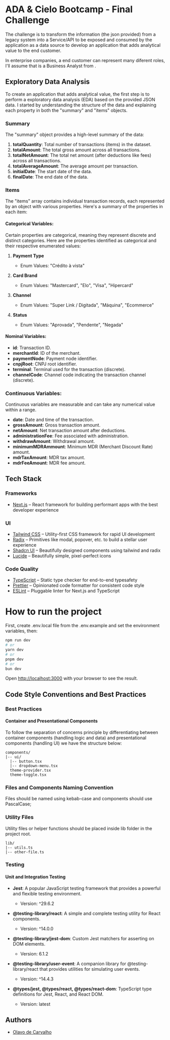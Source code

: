# ADA & Cielo Bootcamp - Final Challenge

The challenge is to transform the information (the json provided) from a legacy system into a Service/API to be exposed and consumed by the application as a data source to develop an application that adds analytical value to the end customer.

In enterprise companies, a end customer can represent many diferent roles, I'll assume that is a Business Analyst from .

## Exploratory Data Analysis

To create an application that adds analytical value, the first step is to perform a exploratory data analysis (EDA) based on the provided JSON data. I started by understanding the structure of the data and explaining each property in both the "summary" and "items" objects.

### Summary

The "summary" object provides a high-level summary of the data:

1. **totalQuantity**: Total number of transactions (items) in the dataset.
2. **totalAmount**: The total gross amount across all transactions.
3. **totalNetAmount**: The total net amount (after deductions like fees) across all transactions.
4. **totalAverageAmount**: The average amount per transaction.
5. **initialDate**: The start date of the data.
6. **finalDate**: The end date of the data.

### Items

The "items" array contains individual transaction records, each represented by an object with various properties. Here's a summary of the properties in each item:

#### Categorical Variables:

Certain properties are categorical, meaning they represent discrete and distinct categories. Here are the properties identified as categorical and their respective enumerated values:

1. **Payment Type**

   - Enum Values: "Crédito à vista"

2. **Card Brand**

   - Enum Values: "Mastercard", "Elo", "Visa", "Hipercard"

3. **Channel**

   - Enum Values: "Super Link / Digitada", "Máquina", "Ecommerce"

4. **Status**
   - Enum Values: "Aprovada", "Pendente", "Negada"

#### Nominal Variables:

- **id**: Transaction ID.
- **merchantId**: ID of the merchant.
- **paymentNode**: Payment node identifier.
- **cnpjRoot**: CNPJ root identifier.
- **terminal**: Terminal used for the transaction (discrete).
- **channelCode**: Channel code indicating the transaction channel (discrete).

### Continuous Variables:

Continuous variables are measurable and can take any numerical value within a range.

- **date**: Date and time of the transaction.
- **grossAmount**: Gross transaction amount.
- **netAmount**: Net transaction amount after deductions.
- **administrationFee**: Fee associated with administration.
- **withdrawAmount**: Withdrawal amount.
- **minimumMDRAmmount**: Minimum MDR (Merchant Discount Rate) amount.
- **mdrTaxAmount**: MDR tax amount.
- **mdrFeeAmount**: MDR fee amount.

## Tech Stack

### Frameworks

- [Next.js](https://nextjs.org/) – React framework for building performant apps with the best developer experience

### UI

- [Tailwind CSS](https://tailwindcss.com/) – Utility-first CSS framework for rapid UI development
- [Radix](https://www.radix-ui.com/) – Primitives like modal, popover, etc. to build a stellar user experience
- [Shadcn UI](https://ui.shadcn.com) – Beautifully designed components using tailwind and radix
- [Lucide](https://lucide.dev/) – Beautifully simple, pixel-perfect icons

### Code Quality

- [TypeScript](https://www.typescriptlang.org/) – Static type checker for end-to-end typesafety
- [Prettier](https://prettier.io/) – Opinionated code formatter for consistent code style
- [ESLint](https://eslint.org/) – Pluggable linter for Next.js and TypeScript

# How to run the project

First, create .env.local file from the .env.example and set the environment variables, then:

```bash
npm run dev
# or
yarn dev
# or
pnpm dev
# or
bun dev
```

Open [http://localhost:3000](http://localhost:3000) with your browser to see the result.

## Code Style Conventions and Best Practices

### Best Practices

#### Container and Presentational Components

To follow the separation of concerns principle by differentiating between container components (handling logic and data) and presentational components (handling UI) we have the structure below:

```
components/
|-- ui/
  |-- button.tsx
  |-- dropdown-menu.tsx
  theme-provider.tsx
  theme-toggle.tsx
```

### Files and Components Naming Convention

Files should be named using kebab-case and components should use PascalCase;

### Utility Files

Utility files or helper functions should be placed inside lib folder in the project root.

```
lib/
|-- utils.ts
|-- other-file.ts
```

### Testing

#### Unit and Integration Testing

- **Jest**: A popular JavaScript testing framework that provides a powerful and flexible testing environment.

  - Version: ^29.6.2

- **@testing-library/react**: A simple and complete testing utility for React components.

  - Version: ^14.0.0

- **@testing-library/jest-dom**: Custom Jest matchers for asserting on DOM elements.

  - Version: 6.1.2

- **@testing-library/user-event**: A companion library for @testing-library/react that provides utilities for simulating user events.

  - Version: ^14.4.3

- **@types/jest, @types/react, @types/react-dom**: TypeScript type definitions for Jest, React, and React DOM.
  - Version: latest

## Authors

- [Olavo de Carvalho](https://github.com/olavocarvalho)
